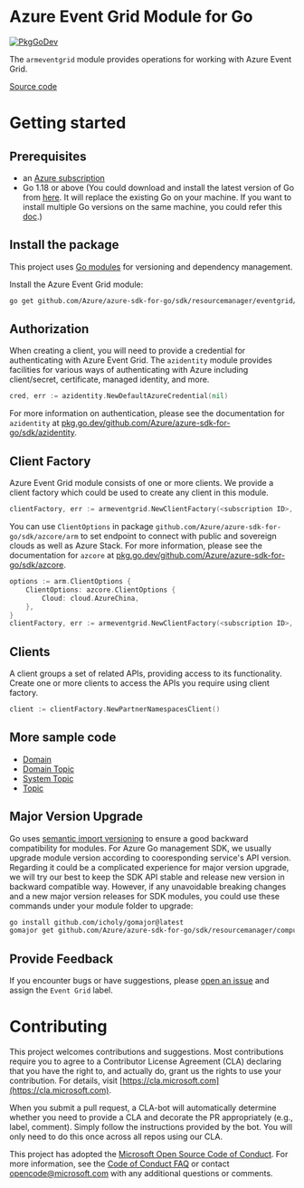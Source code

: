 # Azure Event Grid Module for Go

[![PkgGoDev](https://pkg.go.dev/badge/github.com/Azure/azure-sdk-for-go/sdk/resourcemanager/eventgrid/armeventgrid/v2)](https://pkg.go.dev/github.com/Azure/azure-sdk-for-go/sdk/resourcemanager/eventgrid/armeventgrid/v2)

The `armeventgrid` module provides operations for working with Azure Event Grid.

[Source code](https://github.com/Azure/azure-sdk-for-go/tree/main/sdk/resourcemanager/eventgrid/armeventgrid)

# Getting started

## Prerequisites

- an [Azure subscription](https://azure.microsoft.com/free/)
- Go 1.18 or above (You could download and install the latest version of Go from [here](https://go.dev/doc/install). It will replace the existing Go on your machine. If you want to install multiple Go versions on the same machine, you could refer this [doc](https://go.dev/doc/manage-install).)

## Install the package

This project uses [Go modules](https://github.com/golang/go/wiki/Modules) for versioning and dependency management.

Install the Azure Event Grid module:

```sh
go get github.com/Azure/azure-sdk-for-go/sdk/resourcemanager/eventgrid/armeventgrid/v2
```

## Authorization

When creating a client, you will need to provide a credential for authenticating with Azure Event Grid.  The `azidentity` module provides facilities for various ways of authenticating with Azure including client/secret, certificate, managed identity, and more.

```go
cred, err := azidentity.NewDefaultAzureCredential(nil)
```

For more information on authentication, please see the documentation for `azidentity` at [pkg.go.dev/github.com/Azure/azure-sdk-for-go/sdk/azidentity](https://pkg.go.dev/github.com/Azure/azure-sdk-for-go/sdk/azidentity).

## Client Factory

Azure Event Grid module consists of one or more clients. We provide a client factory which could be used to create any client in this module.

```go
clientFactory, err := armeventgrid.NewClientFactory(<subscription ID>, cred, nil)
```

You can use `ClientOptions` in package `github.com/Azure/azure-sdk-for-go/sdk/azcore/arm` to set endpoint to connect with public and sovereign clouds as well as Azure Stack. For more information, please see the documentation for `azcore` at [pkg.go.dev/github.com/Azure/azure-sdk-for-go/sdk/azcore](https://pkg.go.dev/github.com/Azure/azure-sdk-for-go/sdk/azcore).

```go
options := arm.ClientOptions {
    ClientOptions: azcore.ClientOptions {
        Cloud: cloud.AzureChina,
    },
}
clientFactory, err := armeventgrid.NewClientFactory(<subscription ID>, cred, &options)
```

## Clients

A client groups a set of related APIs, providing access to its functionality.  Create one or more clients to access the APIs you require using client factory.

```go
client := clientFactory.NewPartnerNamespacesClient()
```

## More sample code

- [Domain](https://aka.ms/azsdk/go/mgmt/samples?path=sdk/resourcemanager/eventgrid/domain)
- [Domain Topic](https://aka.ms/azsdk/go/mgmt/samples?path=sdk/resourcemanager/eventgrid/domain_topic)
- [System Topic](https://aka.ms/azsdk/go/mgmt/samples?path=sdk/resourcemanager/eventgrid/systemtopic)
- [Topic](https://aka.ms/azsdk/go/mgmt/samples?path=sdk/resourcemanager/eventgrid/topic)

## Major Version Upgrade

Go uses [semantic import versioning](https://github.com/golang/go/wiki/Modules#semantic-import-versioning) to ensure a good backward compatibility for modules. For Azure Go management SDK, we usually upgrade module version according to cooresponding service's API version. Regarding it could be a complicated experience for major version upgrade, we will try our best to keep the SDK API stable and release new version in backward compatible way. However, if any unavoidable breaking changes and a new major version releases for SDK modules, you could use these commands under your module folder to upgrade:

```sh
go install github.com/icholy/gomajor@latest
gomajor get github.com/Azure/azure-sdk-for-go/sdk/resourcemanager/compute/armcompute@latest
```

## Provide Feedback

If you encounter bugs or have suggestions, please
[open an issue](https://github.com/Azure/azure-sdk-for-go/issues) and assign the `Event Grid` label.

# Contributing

This project welcomes contributions and suggestions. Most contributions require
you to agree to a Contributor License Agreement (CLA) declaring that you have
the right to, and actually do, grant us the rights to use your contribution.
For details, visit [https://cla.microsoft.com](https://cla.microsoft.com).

When you submit a pull request, a CLA-bot will automatically determine whether
you need to provide a CLA and decorate the PR appropriately (e.g., label,
comment). Simply follow the instructions provided by the bot. You will only
need to do this once across all repos using our CLA.

This project has adopted the
[Microsoft Open Source Code of Conduct](https://opensource.microsoft.com/codeofconduct/).
For more information, see the
[Code of Conduct FAQ](https://opensource.microsoft.com/codeofconduct/faq/)
or contact [opencode@microsoft.com](mailto:opencode@microsoft.com) with any
additional questions or comments.